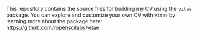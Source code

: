This repository contains the source files for building my CV using the `vitae` package. 
You can explore and customize your own CV with `vitae` by learning more about the package here: https://github.com/ropenscilabs/vitae

